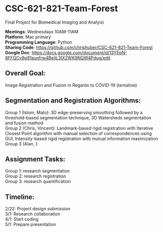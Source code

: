 # CSC-621-821-Team-Forest
Final Project for Biomedical Imaging and Analyis\

**Meetings**: Wednesdays 10AM-11AM\
**Platform**: Mac primary\
**Programming Language**: Python\
**Sharing Code**: https://github.com/chrishuber/CSC-621-821-Team-Forest \
**Google Doc**: https://docs.google.com/document/d/13YEpN-8FFQCv8p91aunfrw4BeilL3IX2WK9NQW4Pdug/edit

## Overall Goal:
Image Registration and Fusion in Regards to COVID-19 (tentative)

## Segmentation and Registration Algorithms:
Group 1 (Islom, Mato): 3D edge-preserving smoothing followed by a threshold-based segmentation technique, 3D Watersheds segmentation and fusion method\
Group 2 (Chris, Vincent): Landmark-based rigid registration with Iterative Closest Point algorithm with manual selection of correspondences using GUI, Intensity-based rigid registration with mutual information maximization\
Group 3 (Alan, ): 

## Assignment Tasks:
Group 1: research segmentation\
Group 2: research registration\
Group 3: research quantification

## Timeline:
2/22: Project design submission\
3/1: Research collaboration\
4/1: Start coding\
5/1: Prepare presentation
